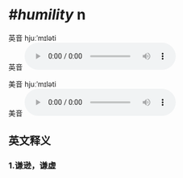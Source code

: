 # ***\#humility*** n
英音 hjuːˈmɪləti  
英音
<audio src="./media/humility1_AAC.aac" controls="controls"></audio>

美音 hjuːˈmɪləti  
美音
<audio src="./media/humility2_AAC.aac" controls="controls"></audio>



  

英文释义
---
### 1.**谦逊，谦虚**  


